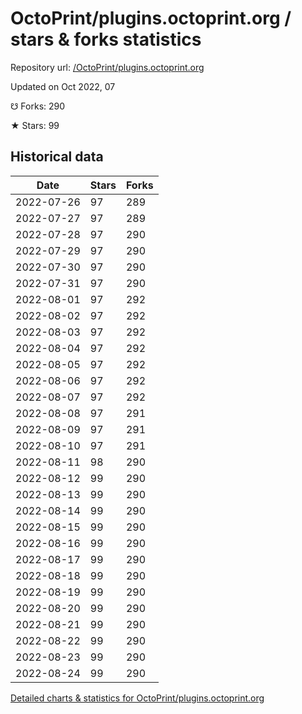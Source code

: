 # OctoPrint/plugins.octoprint.org / stars & forks statistics

Repository url: [/OctoPrint/plugins.octoprint.org](https://github.com/OctoPrint/plugins.octoprint.org)

Updated on Oct 2022, 07

☋ Forks: 290

★ Stars: 99

## Historical data
| Date | Stars | Forks |
|------|-------|-------|
| 2022-07-26 | 97 | 289 | 
| 2022-07-27 | 97 | 289 | 
| 2022-07-28 | 97 | 290 | 
| 2022-07-29 | 97 | 290 | 
| 2022-07-30 | 97 | 290 | 
| 2022-07-31 | 97 | 290 | 
| 2022-08-01 | 97 | 292 | 
| 2022-08-02 | 97 | 292 | 
| 2022-08-03 | 97 | 292 | 
| 2022-08-04 | 97 | 292 | 
| 2022-08-05 | 97 | 292 | 
| 2022-08-06 | 97 | 292 | 
| 2022-08-07 | 97 | 292 | 
| 2022-08-08 | 97 | 291 | 
| 2022-08-09 | 97 | 291 | 
| 2022-08-10 | 97 | 291 | 
| 2022-08-11 | 98 | 290 | 
| 2022-08-12 | 99 | 290 | 
| 2022-08-13 | 99 | 290 | 
| 2022-08-14 | 99 | 290 | 
| 2022-08-15 | 99 | 290 | 
| 2022-08-16 | 99 | 290 | 
| 2022-08-17 | 99 | 290 | 
| 2022-08-18 | 99 | 290 | 
| 2022-08-19 | 99 | 290 | 
| 2022-08-20 | 99 | 290 | 
| 2022-08-21 | 99 | 290 | 
| 2022-08-22 | 99 | 290 | 
| 2022-08-23 | 99 | 290 | 
| 2022-08-24 | 99 | 290 | 


[Detailed charts & statistics for OctoPrint/plugins.octoprint.org](https://reviewgithub.com/rep/OctoPrint/plugins.octoprint.org)
